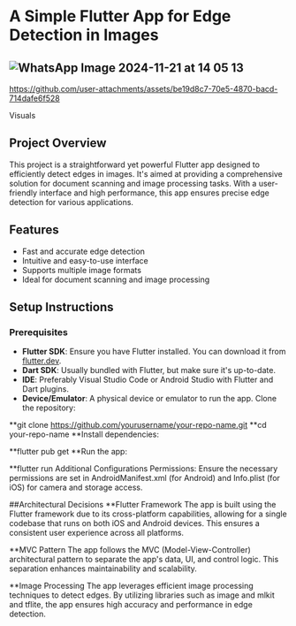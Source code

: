 # A Simple Flutter App for Edge Detection in Images
## ![WhatsApp Image 2024-11-21 at 14 05 13](https://github.com/user-attachments/assets/cae5fde3-09f4-4610-8662-441b2109a48b)


https://github.com/user-attachments/assets/be19d8c7-70e5-4870-bacd-714dafe6f528

Visuals


## Project Overview
This project is a straightforward yet powerful Flutter app designed to efficiently detect edges in images. It's aimed at providing a comprehensive solution for document scanning and image processing tasks. With a user-friendly interface and high performance, this app ensures precise edge detection for various applications.

## Features
- Fast and accurate edge detection
- Intuitive and easy-to-use interface
- Supports multiple image formats
- Ideal for document scanning and image processing

## Setup Instructions

### Prerequisites
- **Flutter SDK**: Ensure you have Flutter installed. You can download it from [flutter.dev](https://flutter.dev).
- **Dart SDK**: Usually bundled with Flutter, but make sure it's up-to-date.
- **IDE**: Preferably Visual Studio Code or Android Studio with Flutter and Dart plugins.
- **Device/Emulator**: A physical device or emulator to run the app.
Clone the repository:


**git clone https://github.com/yourusername/your-repo-name.git
**cd your-repo-name
**Install dependencies:


**flutter pub get
**Run the app:


**flutter run
Additional Configurations
Permissions: Ensure the necessary permissions are set in AndroidManifest.xml (for Android) and Info.plist (for iOS) for camera and storage access.


##Architectural Decisions
**Flutter Framework
The app is built using the Flutter framework due to its cross-platform capabilities, allowing for a single codebase that runs on both iOS and Android devices. This ensures a consistent user experience across all platforms.

**MVC Pattern
The app follows the MVC (Model-View-Controller) architectural pattern to separate the app's data, UI, and control logic. This separation enhances maintainability and scalability.

**Image Processing
The app leverages efficient image processing techniques to detect edges. By utilizing libraries such as image and mlkit and tflite, the app ensures high accuracy and performance in edge detection.

